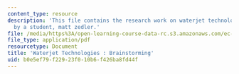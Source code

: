 ```yaml
---
content_type: resource
description: 'This file contains the research work on waterjet technologies : brainstorming
  by a student, matt zedler.'
file: /media/https%3A/open-learning-course-data-rc.s3.amazonaws.com/ec-s02-water-jet-technologies-spring-2005/b0e5ef79f22923f010b6f426ba8fd44f_MITEC_S02S05_mattzedler.pdf
file_type: application/pdf
resourcetype: Document
title: 'Waterjet Technologies : Brainstorming'
uid: b0e5ef79-f229-23f0-10b6-f426ba8fd44f
---
```

